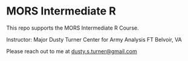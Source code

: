 # MORS Intermediate R

This repo supports the MORS Intermediate R Course.

Instructor: Major Dusty Turner
Center for Army Analysis
FT Belvoir, VA

Please reach out to me at dusty.s.turner@gmail.com
